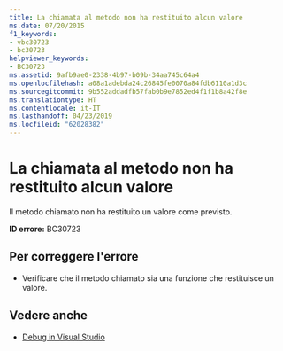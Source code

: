 ```yaml
---
title: La chiamata al metodo non ha restituito alcun valore
ms.date: 07/20/2015
f1_keywords:
- vbc30723
- bc30723
helpviewer_keywords:
- BC30723
ms.assetid: 9afb9ae0-2338-4b97-b09b-34aa745c64a4
ms.openlocfilehash: a08a1adebda24c26845fe0070a84fdb6110a1d3c
ms.sourcegitcommit: 9b552addadfb57fab0b9e7852ed4f1f1b8a42f8e
ms.translationtype: HT
ms.contentlocale: it-IT
ms.lasthandoff: 04/23/2019
ms.locfileid: "62028382"
---
```

# <a name="method-call-did-not-return-a-value"></a>La chiamata al metodo non ha restituito alcun valore
Il metodo chiamato non ha restituito un valore come previsto.  
  
 **ID errore:** BC30723  
  
## <a name="to-correct-this-error"></a>Per correggere l'errore  
  
- Verificare che il metodo chiamato sia una funzione che restituisce un valore.  
  
## <a name="see-also"></a>Vedere anche

- [Debug in Visual Studio](/visualstudio/debugger/debugging-in-visual-studio)
